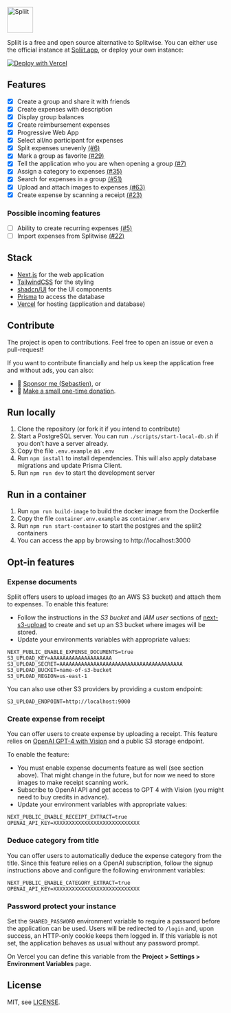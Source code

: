 [<img alt="Spliit" height="60" src="https://github.com/spliit-app/spliit/blob/main/public/logo-with-text.png?raw=true" />](https://spliit.app)

Spliit is a free and open source alternative to Splitwise. You can either use the official instance at [Spliit.app](https://spliit.app), or deploy your own instance:

[![Deploy with Vercel](https://vercel.com/button)](https://vercel.com/new/clone?repository-url=https%3A%2F%2Fgithub.com%2Fspliit-app%2Fspliit&project-name=my-spliit-instance&repository-name=my-spliit-instance&stores=%5B%7B%22type%22%3A%22postgres%22%7D%5D&)

## Features

- [x] Create a group and share it with friends
- [x] Create expenses with description
- [x] Display group balances
- [x] Create reimbursement expenses
- [x] Progressive Web App
- [x] Select all/no participant for expenses
- [x] Split expenses unevenly [(#6)](https://github.com/spliit-app/spliit/issues/6)
- [x] Mark a group as favorite [(#29)](https://github.com/spliit-app/spliit/issues/29)
- [x] Tell the application who you are when opening a group [(#7)](https://github.com/spliit-app/spliit/issues/7)
- [x] Assign a category to expenses [(#35)](https://github.com/spliit-app/spliit/issues/35)
- [x] Search for expenses in a group [(#51)](https://github.com/spliit-app/spliit/issues/51)
- [x] Upload and attach images to expenses [(#63)](https://github.com/spliit-app/spliit/issues/63)
- [x] Create expense by scanning a receipt [(#23)](https://github.com/spliit-app/spliit/issues/23)

### Possible incoming features

- [ ] Ability to create recurring expenses [(#5)](https://github.com/spliit-app/spliit/issues/5)
- [ ] Import expenses from Splitwise [(#22)](https://github.com/spliit-app/spliit/issues/22)

## Stack

- [Next.js](https://nextjs.org/) for the web application
- [TailwindCSS](https://tailwindcss.com/) for the styling
- [shadcn/UI](https://ui.shadcn.com/) for the UI components
- [Prisma](https://prisma.io) to access the database
- [Vercel](https://vercel.com/) for hosting (application and database)

## Contribute

The project is open to contributions. Feel free to open an issue or even a pull-request!

If you want to contribute financially and help us keep the application free and without ads, you can also:

- 💜 [Sponsor me (Sebastien)](https://github.com/sponsors/scastiel), or
- 💙 [Make a small one-time donation](https://donate.stripe.com/28o3eh96G7hH8k89Ba).

## Run locally

1. Clone the repository (or fork it if you intend to contribute)
2. Start a PostgreSQL server. You can run `./scripts/start-local-db.sh` if you don’t have a server already.
3. Copy the file `.env.example` as `.env`
4. Run `npm install` to install dependencies. This will also apply database migrations and update Prisma Client.
5. Run `npm run dev` to start the development server

## Run in a container

1. Run `npm run build-image` to build the docker image from the Dockerfile
2. Copy the file `container.env.example` as `container.env`
3. Run `npm run start-container` to start the postgres and the spliit2 containers
4. You can access the app by browsing to http://localhost:3000

## Opt-in features

### Expense documents

Spliit offers users to upload images (to an AWS S3 bucket) and attach them to expenses. To enable this feature:

- Follow the instructions in the _S3 bucket_ and _IAM user_ sections of [next-s3-upload](https://next-s3-upload.codingvalue.com/setup#s3-bucket) to create and set up an S3 bucket where images will be stored.
- Update your environments variables with appropriate values:

```.env
NEXT_PUBLIC_ENABLE_EXPENSE_DOCUMENTS=true
S3_UPLOAD_KEY=AAAAAAAAAAAAAAAAAAAA
S3_UPLOAD_SECRET=AAAAAAAAAAAAAAAAAAAAAAAAAAAAAAAAAAAAAAAA
S3_UPLOAD_BUCKET=name-of-s3-bucket
S3_UPLOAD_REGION=us-east-1
```

You can also use other S3 providers by providing a custom endpoint:

```.env
S3_UPLOAD_ENDPOINT=http://localhost:9000
```

### Create expense from receipt

You can offer users to create expense by uploading a receipt. This feature relies on [OpenAI GPT-4 with Vision](https://platform.openai.com/docs/guides/vision) and a public S3 storage endpoint.

To enable the feature:

- You must enable expense documents feature as well (see section above). That might change in the future, but for now we need to store images to make receipt scanning work.
- Subscribe to OpenAI API and get access to GPT 4 with Vision (you might need to buy credits in advance).
- Update your environment variables with appropriate values:

```.env
NEXT_PUBLIC_ENABLE_RECEIPT_EXTRACT=true
OPENAI_API_KEY=XXXXXXXXXXXXXXXXXXXXXXXXXXXX
```

### Deduce category from title

You can offer users to automatically deduce the expense category from the title. Since this feature relies on a OpenAI subscription, follow the signup instructions above and configure the following environment variables:

```.env
NEXT_PUBLIC_ENABLE_CATEGORY_EXTRACT=true
OPENAI_API_KEY=XXXXXXXXXXXXXXXXXXXXXXXXXXXX
```

### Password protect your instance

Set the `SHARED_PASSWORD` environment variable to require a password before the
application can be used. Users will be redirected to `/login` and, upon
success, an HTTP-only cookie keeps them logged in. If this variable is not set,
the application behaves as usual without any password prompt.

On Vercel you can define this variable from the **Project > Settings > Environment Variables** page.

## License

MIT, see [LICENSE](./LICENSE).
